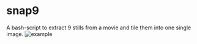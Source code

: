 # snap9
A bash-script to extract 9 stills from a movie and tile them into one single image.
![example](https://user-images.githubusercontent.com/14843843/40867701-c70efcfe-6606-11e8-804a-6f0c118a12f1.png)
